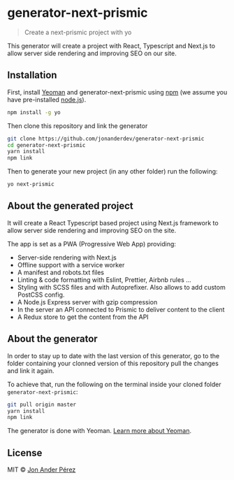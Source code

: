 # generator-next-prismic

> Create a next-prismic project with yo

This generator will create a project with React, Typescript and Next.js to allow server side rendering and improving SEO on our site.

## Installation

First, install [Yeoman](http://yeoman.io) and generator-next-prismic using [npm](https://www.npmjs.com/) (we assume you have pre-installed [node.js](https://nodejs.org/)).

```bash
npm install -g yo
```

Then clone this repository and link the generator

```bash
git clone https://github.com/jonanderdev/generator-next-prismic
cd generator-next-prismic
yarn install
npm link
```

Then to generate your new project (in any other folder) run the following:

```bash
yo next-prismic
```

## About the generated project

It will create a React Typescript based project using Next.js framework to allow server side rendering and improving SEO on the site.

The app is set as a PWA (Progressive Web App) providing:

- Server-side rendering with Next.js
- Offline support with a service worker
- A manifest and robots.txt files
- Linting & code formatting with Eslint, Prettier, Airbnb rules ...
- Styling with SCSS files and with Autoprefixer. Also allows to add custom PostCSS config.
- A Node.js Express server with gzip compression
- In the server an API connected to Prismic to deliver content to the client
- A Redux store to get the content from the API

## About the generator

In order to stay up to date with the last version of this generator, go to the folder containing your clonned version of this repository pull the changes and link it again.

To achieve that, run the following on the terminal inside your cloned folder `generator-next-prismic`:

```bash
git pull origin master
yarn install
npm link
```

The generator is done with Yeoman. [Learn more about Yeoman](http://yeoman.io/).

## License

MIT © [Jon Ander Pérez]()
